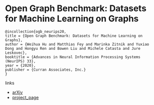 # Open Graph Benchmark: Datasets for Machine Learning on Graphs

```
@incollection{ogb_neurips20,
title = {Open Graph Benchmark: Datasets for Machine Learning on Graphs},
author = {Weihua Hu and Matthias Fey and Marinka Zitnik and Yuxiao Dong and Hongyu Ren and Bowen Liu and Michele Catasta and Jure Leskovec},
booktitle = {Advances in Neural Information Processing Systems (NeurIPS) 33},
year = {2020},
publisher = {Curran Associates, Inc.}
}
```

links
- [arXiv](https://arxiv.org/abs/2005.00687)
- [project_page](https://ogb.stanford.edu/)
